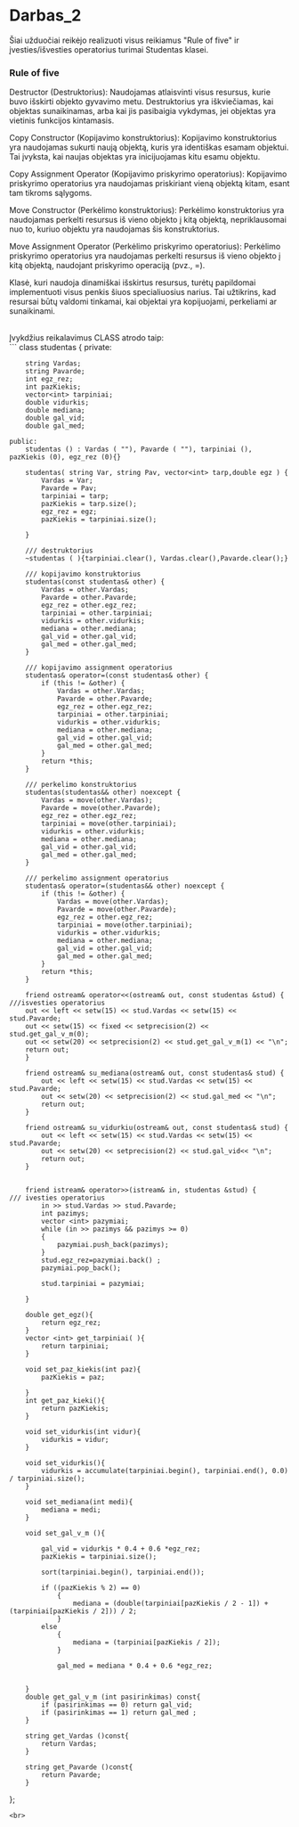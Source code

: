 # Darbas_2
Šiai užduočiai reikėjo realizuoti visus reikiamus "Rule of five" ir įvesties/išvesties operatorius turimai Studentas klasei.<br>
### Rule of five
Destructor (Destruktorius): Naudojamas atlaisvinti visus resursus, kurie buvo išskirti objekto gyvavimo metu. Destruktorius yra iškviečiamas, kai objektas sunaikinamas, arba kai jis pasibaigia vykdymas, jei objektas yra vietinis funkcijos kintamasis.<br>

Copy Constructor (Kopijavimo konstruktorius): Kopijavimo konstruktorius yra naudojamas sukurti naują objektą, kuris yra identiškas esamam objektui. Tai įvyksta, kai naujas objektas yra inicijuojamas kitu esamu objektu.<br>

Copy Assignment Operator (Kopijavimo priskyrimo operatorius): Kopijavimo priskyrimo operatorius yra naudojamas priskiriant vieną objektą kitam, esant tam tikroms sąlygoms.<br>

Move Constructor (Perkėlimo konstruktorius): Perkėlimo konstruktorius yra naudojamas perkelti resursus iš vieno objekto į kitą objektą, nepriklausomai nuo to, kuriuo objektu yra naudojamas šis konstruktorius.<br>

Move Assignment Operator (Perkėlimo priskyrimo operatorius): Perkėlimo priskyrimo operatorius yra naudojamas perkelti resursus iš vieno objekto į kitą objektą, naudojant priskyrimo operaciją (pvz., =).<br>

Klasė, kuri naudoja dinamiškai išskirtus resursus, turėtų papildomai implementuoti visus penkis šiuos specialiuosius narius. Tai užtikrins, kad resursai būtų valdomi tinkamai, kai objektai yra kopijuojami, perkeliami ar sunaikinami.<br>

<br>
Įvykdžius reikalavimus CLASS atrodo taip:<br>
```
class studentas {
    private:
    
        string Vardas;
        string Pavarde;
        int egz_rez;
        int pazKiekis;
        vector<int> tarpiniai;
        double vidurkis;
        double mediana;
        double gal_vid;
        double gal_med;

    public:
        studentas () : Vardas ( ""), Pavarde ( ""), tarpiniai (), pazKiekis (0), egz_rez (0){}

        studentas( string Var, string Pav, vector<int> tarp,double egz ) {
            Vardas = Var;
            Pavarde = Pav;
            tarpiniai = tarp;
            pazKiekis = tarp.size();
            egz_rez = egz;
            pazKiekis = tarpiniai.size();

        }

        /// destruktorius
        ~studentas ( ){tarpiniai.clear(), Vardas.clear(),Pavarde.clear();}

        /// kopijavimo konstruktorius
        studentas(const studentas& other) {
            Vardas = other.Vardas;
            Pavarde = other.Pavarde;
            egz_rez = other.egz_rez;
            tarpiniai = other.tarpiniai;
            vidurkis = other.vidurkis;
            mediana = other.mediana;
            gal_vid = other.gal_vid;
            gal_med = other.gal_med;
        }

        /// kopijavimo assignment operatorius
        studentas& operator=(const studentas& other) {
            if (this != &other) {
                Vardas = other.Vardas;
                Pavarde = other.Pavarde;
                egz_rez = other.egz_rez;
                tarpiniai = other.tarpiniai;
                vidurkis = other.vidurkis;
                mediana = other.mediana;
                gal_vid = other.gal_vid;
                gal_med = other.gal_med;
            }
            return *this;
        }

        /// perkelimo konstruktorius
        studentas(studentas&& other) noexcept {
            Vardas = move(other.Vardas);
            Pavarde = move(other.Pavarde);
            egz_rez = other.egz_rez;
            tarpiniai = move(other.tarpiniai);
            vidurkis = other.vidurkis;
            mediana = other.mediana;
            gal_vid = other.gal_vid;
            gal_med = other.gal_med;
        }

        /// perkelimo assignment operatorius
        studentas& operator=(studentas&& other) noexcept {
            if (this != &other) {
                Vardas = move(other.Vardas);
                Pavarde = move(other.Pavarde);
                egz_rez = other.egz_rez;
                tarpiniai = move(other.tarpiniai);
                vidurkis = other.vidurkis;
                mediana = other.mediana;
                gal_vid = other.gal_vid;
                gal_med = other.gal_med;
            }
            return *this;
        }

        friend ostream& operator<<(ostream& out, const studentas &stud) {                ///isvesties operatorius
        out << left << setw(15) << stud.Vardas << setw(15) << stud.Pavarde;
        out << setw(15) << fixed << setprecision(2) << stud.get_gal_v_m(0);
        out << setw(20) << setprecision(2) << stud.get_gal_v_m(1) << "\n";
        return out;
        }

        friend ostream& su_mediana(ostream& out, const studentas& stud) {
            out << left << setw(15) << stud.Vardas << setw(15) << stud.Pavarde;
            out << setw(20) << setprecision(2) << stud.gal_med << "\n";
            return out;
        }

        friend ostream& su_vidurkiu(ostream& out, const studentas& stud) {
            out << left << setw(15) << stud.Vardas << setw(15) << stud.Pavarde;
            out << setw(20) << setprecision(2) << stud.gal_vid<< "\n";
            return out;
        }


        friend istream& operator>>(istream& in, studentas &stud) {                      /// ivesties operatorius
            in >> stud.Vardas >> stud.Pavarde;
            int pazimys;
            vector <int> pazymiai;
            while (in >> pazimys && pazimys >= 0)
            {
                pazymiai.push_back(pazimys);
            }
            stud.egz_rez=pazymiai.back() ;
            pazymiai.pop_back();

            stud.tarpiniai = pazymiai;

        }

        double get_egz(){
            return egz_rez;
        }
        vector <int> get_tarpiniai( ){
            return tarpiniai;
        }

        void set_paz_kiekis(int paz){
            pazKiekis = paz;
            
        }
        int get_paz_kieki(){
            return pazKiekis;
        }

        void set_vidurkis(int vidur){
            vidurkis = vidur;
        }

        void set_vidurkis(){
            vidurkis = accumulate(tarpiniai.begin(), tarpiniai.end(), 0.0) / tarpiniai.size();
        }

        void set_mediana(int medi){
            mediana = medi;
        }
       
        void set_gal_v_m (){
           
            gal_vid = vidurkis * 0.4 + 0.6 *egz_rez;
            pazKiekis = tarpiniai.size();
    
            sort(tarpiniai.begin(), tarpiniai.end());

            if ((pazKiekis % 2) == 0)
                {
                    mediana = (double(tarpiniai[pazKiekis / 2 - 1]) + (tarpiniai[pazKiekis / 2])) / 2;
                }
            else
                {
                    mediana = (tarpiniai[pazKiekis / 2]);
                }

                gal_med = mediana * 0.4 + 0.6 *egz_rez;
            

        }
        double get_gal_v_m (int pasirinkimas) const{
            if (pasirinkimas == 0) return gal_vid;
            if (pasirinkimas == 1) return gal_med ;
        }

        string get_Vardas ()const{
            return Vardas;
        }

        string get_Pavarde ()const{
            return Pavarde;
        }

        
};
```
<br>
